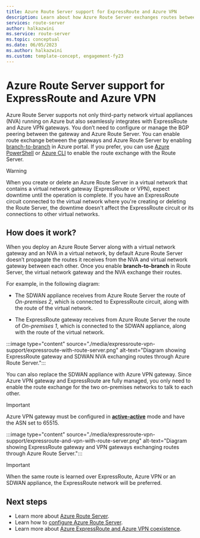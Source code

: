 ```yaml
---
title: Azure Route Server support for ExpressRoute and Azure VPN
description: Learn about how Azure Route Server exchanges routes between network virtual appliances (NVA), Azure ExpressRoute gateways, and Azure VPN gateways.
services: route-server
author: halkazwini
ms.service: route-server
ms.topic: conceptual
ms.date: 06/05/2023
ms.author: halkazwini
ms.custom: template-concept, engagement-fy23
---
```


# Azure Route Server support for ExpressRoute and Azure VPN

Azure Route Server supports not only third-party network virtual appliances (NVA) running on Azure but also seamlessly integrates with ExpressRoute and Azure VPN gateways. You don’t need to configure or manage the BGP peering between the gateway and Azure Route Server. You can enable route exchange between the gateways and Azure Route Server by enabling [branch-to-branch](quickstart-configure-route-server-portal.md#configure-route-exchange) in Azure portal. If you prefer, you can use [Azure PowerShell](quickstart-configure-route-server-powershell.md#route-exchange) or [Azure CLI](quickstart-configure-route-server-cli.md#configure-route-exchange) to enable the route exchange with the Route Server.

> [!WARNING]
> When you create or delete an Azure Route Server in a virtual network that contains a virtual network gateway (ExpressRoute or VPN), expect downtime until the operation is complete. If you have an ExpressRoute circuit connected to the virtual network where you're creating or deleting the Route Server, the downtime doesn't affect the ExpressRoute circuit or its connections to other virtual networks.

## How does it work?

When you deploy an Azure Route Server along with a virtual network gateway and an NVA in a virtual network, by default Azure Route Server doesn’t propagate the routes it receives from the NVA and virtual network gateway between each other. Once you enable **branch-to-branch** in Route Server, the virtual network gateway and the NVA exchange their routes.

For example, in the following diagram:

* The SDWAN appliance receives from Azure Route Server the route of *On-premises 2*, which is connected to ExpressRoute circuit, along with the route of the virtual network.

* The ExpressRoute gateway receives from Azure Route Server the route of *On-premises 1*, which is connected to the SDWAN appliance, along with the route of the virtual network.

:::image type="content" source="./media/expressroute-vpn-support/expressroute-with-route-server.png" alt-text="Diagram showing ExpressRoute gateway and SDWAN NVA exchanging routes through Azure Route Server.":::

You can also replace the SDWAN appliance with Azure VPN gateway. Since Azure VPN gateway and ExpressRoute are fully managed, you only need to enable the route exchange for the two on-premises networks to talk to each other.

> [!IMPORTANT] 
> Azure VPN gateway must be configured in [**active-active**](../vpn-gateway/vpn-gateway-activeactive-rm-powershell.md) mode and have the ASN set to 65515.
>

:::image type="content" source="./media/expressroute-vpn-support/expressroute-and-vpn-with-route-server.png" alt-text="Diagram showing ExpressRoute gateway and VPN gateways exchanging routes through Azure Route Server.":::

> [!IMPORTANT] 
> When the same route is learned over ExpressRoute, Azure VPN or an SDWAN appliance, the ExpressRoute network will be preferred.
>

## Next steps

- Learn more about [Azure Route Server](route-server-faq.md).
- Learn how to [configure Azure Route Server](quickstart-configure-route-server-powershell.md).
- Learn more about [Azure ExpressRoute and Azure VPN coexistence](../expressroute/how-to-configure-coexisting-gateway-portal.md).
